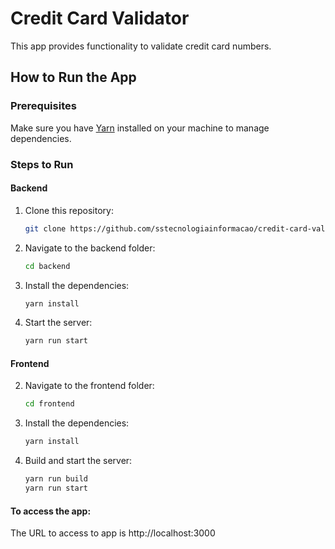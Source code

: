 # Credit Card Validator

This app provides functionality to validate credit card numbers.

## How to Run the App

### Prerequisites
Make sure you have [Yarn](https://yarnpkg.com/) installed on your machine to manage dependencies.

### Steps to Run

#### Backend

1. Clone this repository:
   ```bash
   git clone https://github.com/sstecnologiainformacao/credit-card-validator.git
   ```

2. Navigate to the backend folder:
   ```bash
   cd backend
   ```

3. Install the dependencies:
   ```bash
   yarn install
   ```

4. Start the server:
   ```bash
   yarn run start
   ```

#### Frontend

2. Navigate to the frontend folder:
   ```bash
   cd frontend
   ```

3. Install the dependencies:
   ```bash
   yarn install
   ```

4. Build and start the server:
   ```bash
   yarn run build
   yarn run start
   ```

#### To access the app:

The URL to access to app is http://localhost:3000
